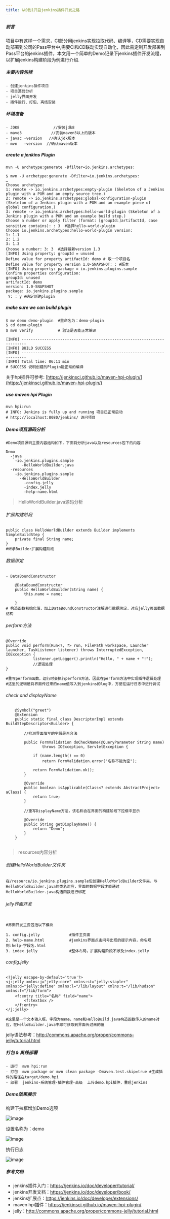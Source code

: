 ```yaml
---
title: 从0到1开启jenkins插件开发之路
---
```


##### 前言

项目中有这样一个需求，CI部分用jenkins实现拉取代码、编译等，CD需要实现自动部署到公司的Pass平台中,需要CI和CD联动实现自动化，因此需定制开发部署到Pass平台的jenkins插件，本文用一个简单的Demo记录下jenkins插件开发流程，以扩展jenkins构建阶段为例进行介绍.

##### 主要内容包括

```
- 创建jenkins插件项目
- 项目源码分析
- jelly界面开发
- 插件运行、打包、离线安装

```

<!-- more -->

##### 环境准备

```
- JDK8               //安装jdk8
- mave3             //安装maven3以上的版本
- javac -version   //确认jdk版本
- mvn   -version  //确认maven版本

```

##### create a  jenkins Plugin

```
mvn -U archetype:generate -Dfilter=io.jenkins.archetypes:

```

```
$ mvn -U archetype:generate -Dfilter=io.jenkins.archetypes:
…
Choose archetype:
1: remote -> io.jenkins.archetypes:empty-plugin (Skeleton of a Jenkins plugin with a POM and an empty source tree.)
2: remote -> io.jenkins.archetypes:global-configuration-plugin (Skeleton of a Jenkins plugin with a POM and an example piece of global configuration.)
3: remote -> io.jenkins.archetypes:hello-world-plugin (Skeleton of a Jenkins plugin with a POM and an example build step.)
Choose a number or apply filter (format: [groupId:]artifactId, case sensitive contains): : 3  #选择hello-world-plugin
Choose io.jenkins.archetypes:hello-world-plugin version:
1: 1.1
2: 1.2
3: 1.3
Choose a number: 3: 3  #选择最新version 1.3 
[INFO] Using property: groupId = unused
Define value for property artifactId: demo # 取一个项目名
Define value for property version 1.0-SNAPSHOT: : #版本
[INFO] Using property: package = io.jenkins.plugins.sample
Confirm properties configuration:
groupId: unused
artifactId: demo
version: 1.0-SNAPSHOT
package: io.jenkins.plugins.sample
 Y: : y #确定创建plugin
```
##### make sure we can build plugin
```
$ mv demo demo-plugin  #重命名为：demo-plugin 
$ cd demo-plugin
$ mvn verify           # 验证是否能正常编译

[INFO] ------------------------------------------------------------------------
[INFO] BUILD SUCCESS
[INFO] ------------------------------------------------------------------------
[INFO] Total time: 06:11 min
# SUCCESS 说明创建的Plugin能正常的编译
```
关于hpi插件可参考: [https://jenkinsci.github.io/maven-hpi-plugin/](https://jenkinsci.github.io/maven-hpi-plugin/)

##### use maven hpi Plugin  
```
mvn hpi:run
# INFO: Jenkins is fully up and running 项目已正常启动
# http://localhost:8080/jenkins/ 访问项目
```


##### Demo项目源码分析

```
#Demo项目源码主要内容结构如下，下面将分析java以及resources包下的内容

Demo
  -java
    -io.jenkins.plugins.sample
       -HelloWorldBuilder.java
  -resources
    -io.jenkins.plugins.sample
      -HelloWorldBuilder
        -config.jelly
        -index.jelly
        -help-name.html
```

> HelloWorldBuilder.java源码分析

###### 扩展构建阶段

```
public class HelloWorldBuilder extends Builder implements SimpleBuildStep {
    private final String name;
}
#继承Builder扩展构建阶段

```
###### 数据绑定

```
- DataBoundConstructor

    @DataBoundConstructor
    public HelloWorldBuilder(String name) {
        this.name = name;
        
    }
# 构造函数初始化值，加上DataBoundConstructor注解进行数据绑定，对应jelly页面数据结构

```

###### perform方法

```
@Override
public void perform(Run<?, ?> run, FilePath workspace, Launcher launcher, TaskListener listener) throws InterruptedException, IOException {
            listener.getLogger().println("Hello, " + name + "!");
            //逻辑处理
}
    
#重写perform函数，运行时会执行perform方法，因此在perform方法中实现插件逻辑处理
#这里的逻辑是将界面传过来的name值写入到jenkins的log中，方便在运行日志中进行调试

```
###### check and displayName 

```
    @Symbol("greet")
    @Extension
    public static final class DescriptorImpl extends BuildStepDescriptor<Builder> {
        
        //检测界面填写的字段是否合法
        
        public FormValidation doCheckName(@QueryParameter String name)
                throws IOException, ServletException {
            
            if (name.length() == 0)
                return FormValidation.error("名称不能为空");
           
            return FormValidation.ok();
        }

        @Override
        public boolean isApplicable(Class<? extends AbstractProject> aClass) {
            return true;
        }
        
        //重写DisplayName方法，该名称会在界面的构建阶段下拉框中显示

        @Override
        public String getDisplayName() {
            return "Demo";
        }
    }
    
```


> resources内容分析

######  创建HelloWorldBuilder文件夹

```
在/resource/io.jenkins.plugins.sample包创建HelloWorldBuilder文件夹，与HelloWorldBuilder.java的类名对应，界面的数据字段才能通过HelloWorldBuilder.java构造函数进行绑定

```
###### jelly界面开发

```

#界面开发主要包括以下模块

1. config.jelly             #插件主页面
2. help-name.html           #jenkins界面点击问号出现的提示内容，命名规则:help-字段名.html
3. index.jelly              #整体布局，扩展构建阶段不涉及index.jelly

```

###### config.jelly

```
<?jelly escape-by-default='true'?>
<j:jelly xmlns:j="jelly:core" xmlns:st="jelly:stapler" xmlns:d="jelly:define" xmlns:l="/lib/layout" xmlns:t="/lib/hudson" xmlns:f="/lib/form">
    <f:entry title="名称" field="name">
        <f:textbox />
    </f:entry>
</j:jelly>

#这里是一个文本输入框，字段为name，name和HelloBuild.java构造函数传入的name对应，在HelloBuilder.java中即可获取到界面传过来的值

```
jelly语法参考：http://commons.apache.org/proper/commons-jelly/tutorial.html

##### 打包 & 离线部署

```
- 运行  mvn hpi:run 
- 打包  mvn package or mvn clean package -Dmaven.test.skip=true #生成插件的路径在target/demo.hpi
- 部署  jenkins-系统管理-插件管理-高级  上传demo.hpi插件，重启jenkins

```

##### Demo效果展示

构建下拉框增加Demo选项

![image](./img/jenkins/jp1.png)

设置名称为：demo

![image](./img/jenkins/jp2.png)

执行日志

![image](./img/jenkins/jp3.png)

##### 参考文档
- jenkins插件入门：https://jenkins.io/doc/developer/tutorial/
- jenkins开发文档：https://jenkins.io/doc/developer/book/
- jenkins扩展点：https://jenkins.io/doc/developer/extensions/
- maven hpi插件：https://jenkinsci.github.io/maven-hpi-plugin/
- jelly：http://commons.apache.org/proper/commons-jelly/tutorial.html
